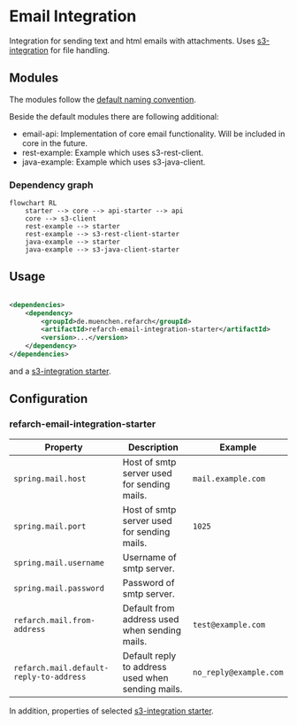 # Email Integration

Integration for sending text and html emails with attachments. Uses [s3-integration](./s3.md) for file
handling.

## Modules

The modules follow the [default naming convention](./index.md#naming-conventions).

Beside the default modules there are following additional:

- email-api: Implementation of core email functionality. Will be included in core in the future.
- rest-example: Example which uses s3-rest-client.
- java-example: Example which uses s3-java-client.

### Dependency graph

```mermaid
flowchart RL
    starter --> core --> api-starter --> api
    core --> s3-client
    rest-example --> starter
    rest-example --> s3-rest-client-starter
    java-example --> starter
    java-example --> s3-java-client-starter
```

## Usage

```xml

<dependencies>
    <dependency>
        <groupId>de.muenchen.refarch</groupId>
        <artifactId>refarch-email-integration-starter</artifactId>
        <version>...</version>
    </dependency>
</dependencies>
```

and a [s3-integration starter](./s3.md#usage).

## Configuration

### refarch-email-integration-starter

| Property                                | Description                                       | Example                |
|-----------------------------------------|---------------------------------------------------|------------------------|
| `spring.mail.host`                      | Host of smtp server used for sending mails.       | `mail.example.com`     |
| `spring.mail.port`                      | Host of smtp server used for sending mails.       | `1025`                 |
| `spring.mail.username`                  | Username of smtp server.                          |                        |
| `spring.mail.password`                  | Password of smtp server.                          |                        |
| `refarch.mail.from-address`             | Default from address used when sending mails.     | `test@example.com`     |
| `refarch.mail.default-reply-to-address` | Default reply to address used when sending mails. | `no_reply@example.com` |

In addition, properties of selected [s3-integration starter](./s3.md#usage).

